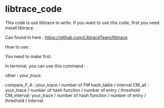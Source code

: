 # libtrace_code

This code is use libtrace to write.
If you want to use this code, first you need install libtrace.

Can found in here : https://github.com/LibtraceTeam/libtrace

How to use :

You need to make first.

In terminal, you can use this command :

other : your_trace

compare_F_A : your_trace / number of FM hash_table / interval
CM_all : your_trace / number of hash function / number of entry / threshold
CM_interval: your_trace / number of hash function / number of entry / threshold / interval
